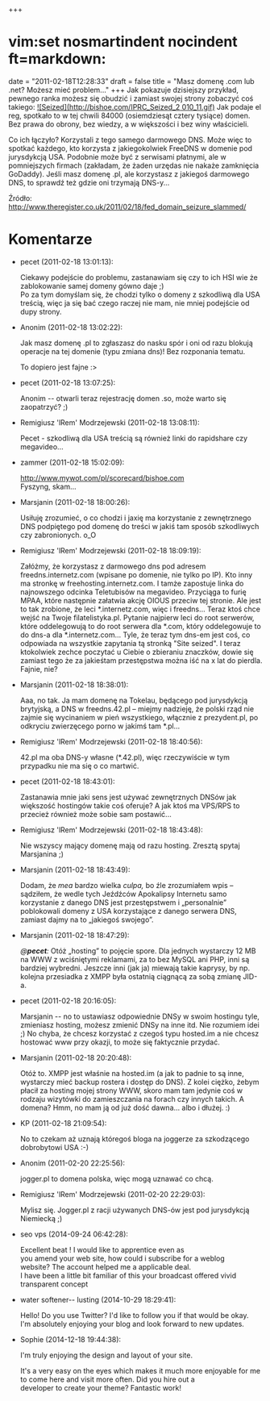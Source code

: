 +++
# vim:set nosmartindent nocindent ft=markdown:
date = "2011-02-18T12:28:33"
draft = false
title = "Masz domenę .com lub .net? Możesz mieć problem..."
+++
Jak pokazuje dzisiejszy przykład, pewnego ranka możesz się obudzić i zamiast
swojej strony zobaczyć coś takiego: [![Seized](http://bishoe.com/IPRC_Seized_2
010_11.gif)](http://bishoe.com/IPRC_Seized_2010_11.gif) Jak podaje el reg,
spotkało to w tej chwili 84000 (osiemdziesąt cztery tysiące) domen. Bez prawa
do obrony, bez wiedzy, a w większości i bez winy właścicieli.

Co ich łączyło? Korzystali z tego samego darmowego DNS. Może więc to spotkać
każdego, kto korzysta z jakiegokolwiek FreeDNS w domenie pod jurysdykcją USA.
Podobnie może być z serwisami płatnymi, ale w pomniejszych firmach (zakładam,
że żaden urzędas nie nakaże zamknięcia GoDaddy). Jeśli masz domenę .pl, ale
korzystasz z jakiegoś darmowego DNS, to sprawdź też gdzie oni trzymają
DNS-y...

Źródło: <http://www.theregister.co.uk/2011/02/18/fed_domain_seizure_slammed/>

# Komentarze

* pecet (2011-02-18 13:01:13): <p>Ciekawy podejście do problemu, zastanawiam się
  czy to ich HSI wie że zablokowanie samej domeny gówno daje ;)<br /> Po za tym
  domyślam się, że chodzi tylko o domeny z szkodliwą dla USA treścią, więc ja
  się bać czego raczej nie mam, nie mniej podejście od dupy strony.</p>
* Anonim (2011-02-18 13:02:22): <p>Jak masz domenę .pl to zgłaszasz do nasku
  spór i oni od razu blokują operacje na tej domenie (typu zmiana dns)! Bez
  rozponania tematu.</p>  <p>To dopiero jest fajne :&gt;</p>
* pecet (2011-02-18 13:07:25): <p>Anonim -- otwarli teraz rejestrację domen .so,
  może warto się zaopatrzyć? ;)</p>
* Remigiusz 'lRem' Modrzejewski (2011-02-18 13:08:11): <p>Pecet - szkodliwą dla
  USA treścią są również linki do rapidshare czy megavideo...</p>
* zammer (2011-02-18 15:02:09): <p><a
  href="http://www.mywot.com/pl/scorecard/bishoe.com"
  rel="nofollow">http://www.mywot.com/pl/scorecard/bishoe.com</a><br /> Fyszyng,
  skam...</p>
* Marsjanin (2011-02-18 18:00:26): <p>Usiłuję zrozumieć, o co chodzi i jaxię ma
  korzystanie z zewnętrznego DNS podpiętego pod domenę do treści w jakiś tam
  sposób szkodliwych czy zabronionych. o_O</p>
* Remigiusz 'lRem' Modrzejewski (2011-02-18 18:09:19): <p>Załóżmy, że korzystasz
  z darmowego dns pod adresem freedns.internetz.com (wpisane po domenie, nie
  tylko po IP). Kto inny ma stronkę w freehosting.internetz.com. I tamże
  zapostuje linka do najnowszego odcinka Teletubisów na megavideo. Przyciąga to
  furię MPAA, które następnie załatwia akcję OIOUS przeciw tej stronie. Ale jest
  to tak zrobione, że leci *.internetz.com, więc i freedns… Teraz ktoś chce
  wejść na Twoje filatelistyka.pl. Pytanie najpierw leci do root serwerów, które
  oddelegowują to do root serwera dla *.com, który oddelegowuje to do dns-a dla
  *.internetz.com… Tyle, że teraz tym dns-em jest coś, co odpowiada na wszystkie
  zapytania tą stronką "Site seized". I teraz ktokolwiek zechce poczytać u
  Ciebie o zbieraniu znaczków, dowie się zamiast tego że za jakieśtam
  przestępstwa można iść na x lat do pierdla. Fajnie, nie?</p>
* Marsjanin (2011-02-18 18:38:01): <p>Aaa, no tak. Ja mam domenę na Tokelau,
  będącego pod jurysdykcją brytyjską, a DNS w freedns.42.pl – miejmy nadzieję,
  że polski rząd nie zajmie się wycinaniem w pień wszystkiego, włącznie z
  prezydent.pl, po odkryciu zwierzęcego porno w jakimś tam *.pl…</p>
* Remigiusz 'lRem' Modrzejewski (2011-02-18 18:40:56): <p>42.pl ma oba DNS-y
  własne (*.42.pl), więc rzeczywiście w tym przypadku nie ma się o co
  martwić.</p>
* pecet (2011-02-18 18:43:01): <p>Zastanawia mnie jaki sens jest używać
  zewnętrznych DNSów jak większość hostingów takie coś oferuje? A jak ktoś ma
  VPS/RPS to przecież również może sobie sam postawić...</p>
* Remigiusz 'lRem' Modrzejewski (2011-02-18 18:43:48): <p>Nie wszyscy mający
  domenę mają od razu hosting. Zresztą spytaj Marsjanina ;)</p>
* Marsjanin (2011-02-18 18:43:49): <p>Dodam, że <em>mea</em> bardzo wielka
  <em>culpa,</em> bo źle zrozumiałem wpis – sądziłem, że wedle tych Jeźdźców
  Apokalipsy Internetu samo korzystanie z danego DNS jest przestępstwem i
  „personalnie” poblokowali domeny z USA korzystające z danego serwera DNS,
  zamiast dajmy na to „jakiegoś swojego”.</p>
* Marsjanin (2011-02-18 18:47:29): <p><em>@<strong>pecet</strong>:</em> Otóż
  „hosting” to pojęcie spore. Dla jednych wystarczy 12 MB na WWW z wciśniętymi
  reklamami, za to bez MySQL ani PHP, inni są bardziej wybredni. Jeszcze inni
  (jak ja) miewają takie kaprysy, by np. kolejna przesiadka z XMPP była ostatnią
  ciągnącą za sobą zmianę JID-a.</p>
* pecet (2011-02-18 20:16:05): <p>Marsjanin -- no to ustawiasz odpowiednie DNSy
  w swoim hostingu tyle, zmieniasz hosting, możesz zmienić DNSy na inne itd. Nie
  rozumiem idei ;) No chyba, że chcesz korzystać z czegoś typu hosted.im a nie
  chcesz hostować www przy okazji, to może się faktycznie przydać.</p>
* Marsjanin (2011-02-18 20:20:48): <p>Otóż to. XMPP jest właśnie na hosted.im (a
  jak to padnie to są inne, wystarczy mieć backup rostera i dostęp do DNS). Z
  kolei ciężko, żebym płacił za hosting mojej strony WWW, skoro mam tam jedynie
  coś w rodzaju wizytówki do zamieszczania na forach czy innych takich. A
  domena? Hmm, no mam ją od już dość dawna… albo i dłużej. :)</p>
* KP (2011-02-18 21:09:54): <p>No to czekam aż uznają któregoś bloga na joggerze
  za szkodzącego dobrobytowi USA :-)</p>
* Anonim (2011-02-20 22:25:56): <p>jogger.pl to domena polska, więc mogą uznawać
  co chcą.</p>
* Remigiusz 'lRem' Modrzejewski (2011-02-20 22:29:03): <p>Mylisz się. Jogger.pl
  z racji używanych DNS-ów jest pod jurysdykcją Niemiecką ;)</p>
* seo vps (2014-09-24 06:42:28): <p>Excellent beat ! I would like to apprentice
  even as <br /> you amend your web site, how could i subscribe for a weblog <br
  /> website? The account helped me a applicable deal. <br /> I have been a
  little bit familiar of this your broadcast offered vivid transparent
  concept</p>
* water softener-- lusting (2014-10-29 18:29:41): <p>Hello! Do you use Twitter?
  I'd like to follow you if that would be okay.<br /> I'm absolutely enjoying
  your blog and look forward to new updates.</p>
* Sophie (2014-12-18 19:44:38): <p>I'm truly enjoying the design and layout of
  your site.</p>  <p>It's a very easy on the eyes which makes it much more
  enjoyable for me <br /> to come here and visit more often. Did you hire out a
  <br /> developer to create your theme? Fantastic work!</p>
